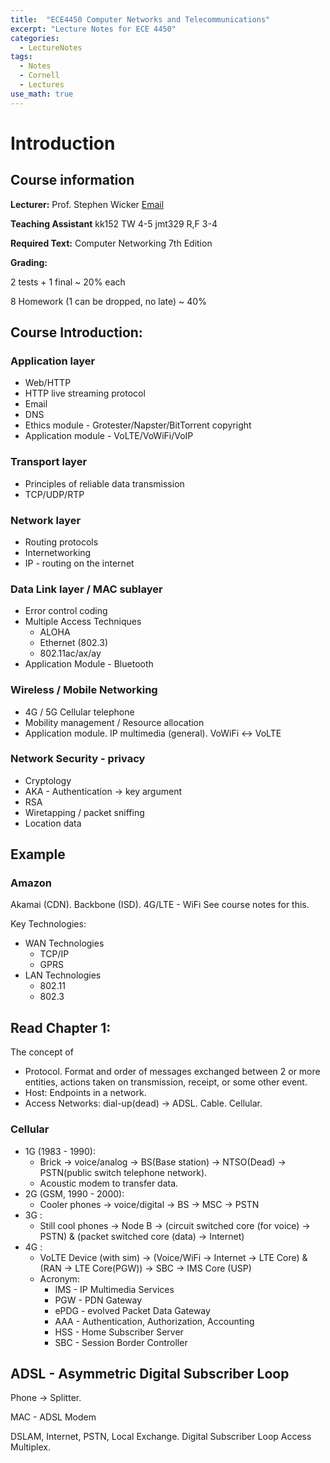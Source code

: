 ```yaml
---
title:  "ECE4450 Computer Networks and Telecommunications"
excerpt: "Lecture Notes for ECE 4450"
categories:
  - LectureNotes
tags:
  - Notes
  - Cornell
  - Lectures
use_math: true
---
```


# Introduction

## Course information
**Lecturer:** Prof. Stephen Wicker [Email](wicker@ece.cornell.edu)

**Teaching Assistant**
kk152 TW 4-5
jmt329 R,F 3-4

**Required Text:**
Computer Networking 7th Edition

**Grading:**

2 tests + 1 final ~ 20% each

8 Homework (1 can be dropped, no late) ~ 40%


## Course Introduction:
### Application layer
* Web/HTTP
* HTTP live streaming protocol
* Email
* DNS
* Ethics module - Grotester/Napster/BitTorrent copyright
* Application module - VoLTE/VoWiFi/VoIP

### Transport layer
* Principles of reliable data transmission
* TCP/UDP/RTP

### Network layer
* Routing protocols
* Internetworking
* IP - routing on the internet

### Data Link layer / MAC sublayer
* Error control coding
* Multiple Access Techniques
    * ALOHA
    * Ethernet (802.3)
    * 802.11ac/ax/ay
* Application Module - Bluetooth

### Wireless / Mobile Networking
* 4G / 5G Cellular telephone
* Mobility management / Resource allocation
* Application module. IP multimedia (general). VoWiFi <-> VoLTE

### Network Security - privacy
* Cryptology
* AKA - Authentication -> key argument
* RSA
* Wiretapping / packet sniffing
* Location data

## Example
### Amazon
Akamai (CDN).
Backbone (ISD).
4G/LTE - WiFi
See course notes for this.

Key Technologies:

* WAN Technologies
    * TCP/IP
    * GPRS
* LAN Technologies
    * 802.11
    * 802.3

## Read Chapter 1:
The concept of

* Protocol. Format and order of messages exchanged between 2 or more entities, actions taken on transmission, receipt, or some other event.
* Host: Endpoints in a network.
* Access Networks: dial-up(dead) -> ADSL. Cable. Cellular.

### Cellular
* 1G (1983 - 1990):
    * Brick -> voice/analog -> BS(Base station) -> NTSO(Dead) -> PSTN(public switch telephone network).
    * Acoustic modem to transfer data.
* 2G (GSM, 1990 - 2000):
    * Cooler phones -> voice/digital -> BS -> MSC -> PSTN
* 3G :
    * Still cool phones -> Node B -> (circuit switched core (for voice) -> PSTN) \& (packet switched core (data) -> Internet)
* 4G :
    * VoLTE Device (with sim) -> (Voice/WiFi -> Internet -> LTE Core) \& (RAN -> LTE Core(PGW)) -> SBC -> IMS Core (USP)
    * Acronym:
        * IMS - IP Multimedia Services
        * PGW - PDN Gateway
        * ePDG - evolved Packet Data Gateway
        * AAA - Authentication, Authorization, Accounting
        * HSS - Home Subscriber Server
        * SBC - Session Border Controller

## ADSL - Asymmetric Digital Subscriber Loop
Phone -> Splitter.

MAC - ADSL Modem

DSLAM, Internet, PSTN, Local Exchange. Digital Subscriber Loop Access Multiplex.
